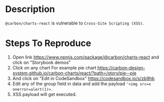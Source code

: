 # Description

`@carbon/charts-react` is vulnerable to `Cross-Site Scripting (XSS)`.

# Steps To Reproduce

1. Open link https://www.npmjs.com/package/@carbon/charts-react and click on "Storybook demos"
2. Click on any chart For example pie chart https://carbon-design-system.github.io/carbon-charts/react/?path=/story/pie--pie
3. And click on "Edit in CodeSandbox" https://codesandbox.io/s/zb9hb
4. Edit any of the group field in data and add the payload `'<img src=x onerror=alert(1)>`.
5. XSS payload will get executed.
